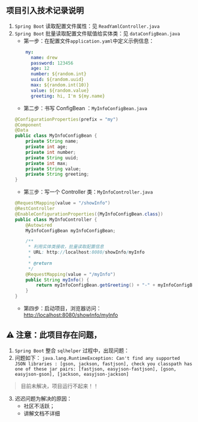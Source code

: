 
## 项目引入技术记录说明
1. `Spring Boot` 读取配置文件属性：见 `ReadYamlController.java`
2. `Spring Boot` 批量读取配置文件赋值给实体类：见 `dataConfigBean.java` 
    * 第一步：在配置文件`application.yaml`中定义示例信息：
    ```yaml
        my:
          name: drew
          password: 123456
          age: 12
          number: ${random.int}
          uuid: ${random.uuid}
          max: ${random.int(10)}
          value: ${random.value}
          greeting: hi, I'm ${my.name}
    ```
    * 第二步：书写 ConfigBean ：`MyInfoConfigBean.java`
    ```java
    @ConfigurationProperties(prefix = "my")
    @Component
    @Data
    public class MyInfoConfigBean {
        private String name;
        private int age;
        private int number;
        private String uuid;
        private int max;
        private String value;
        private String greeting;
    }
    ```
    * 第三步：写一个 Controller 类：`MyInfoController.java`
    ```java
    @RequestMapping(value = "/showInfo")
    @RestController
    @EnableConfigurationProperties({MyInfoConfigBean.class})
    public class MyInfoController {
        @Autowired
        MyInfoConfigBean myInfoConfigBean;
    
        /**
         * 利用实体类接收，批量读取配置信息
         * URL: http://localhost:8080/showInfo/myInfo
         *
         * @return
         */
        @RequestMapping(value = "/myInfo")
        public String myInfo() {
            return myInfoConfigBean.getGreeting() + "-" + myInfoConfigBean.getName() + "-" + myInfoConfigBean.getUuid() + "-" + myInfoConfigBean.getMax();
        }
    }
    ```
    * 第四步：启动项目，浏览器访问：[http://localhost:8080/showInfo/myInfo](http://localhost:8080/showInfo/myInfo)













## ⚠ 注意：此项目存在问题，
1. `Spring Boot` 整合 `sqlhelper` 过程中，出现问题：
2. 问题如下：
`java.lang.RuntimeException: Can't find any supported JSON libraries : [gson, jackson, fastjson], check you classpath
 has one of these jar pairs: [fastjson, easyjson-fastjson], [gson, easyjson-gson], [jackson, easyjson-jackson]`
 > 目前未解决，项目运行不起来！！
3. 迟迟问题为解决的原因：
    - 社区不活跃；
    - 讲解文档不详细
